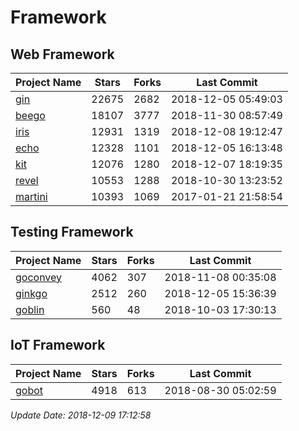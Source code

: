 # Framework

## Web Framework

| Project Name | Stars | Forks | Last Commit |
| ------------ | ----- | ----- | ----------- |
| [gin](https://github.com/gin-gonic/gin) | 22675 | 2682 | 2018-12-05 05:49:03 |
| [beego](https://github.com/astaxie/beego) | 18107 | 3777 | 2018-11-30 08:57:49 |
| [iris](https://github.com/kataras/iris) | 12931 | 1319 | 2018-12-08 19:12:47 |
| [echo](https://github.com/labstack/echo) | 12328 | 1101 | 2018-12-05 16:13:48 |
| [kit](https://github.com/go-kit/kit) | 12076 | 1280 | 2018-12-07 18:19:35 |
| [revel](https://github.com/revel/revel) | 10553 | 1288 | 2018-10-30 13:23:52 |
| [martini](https://github.com/go-martini/martini) | 10393 | 1069 | 2017-01-21 21:58:54 |

## Testing Framework

| Project Name | Stars | Forks | Last Commit |
| ------------ | ----- | ----- | ----------- |
| [goconvey](https://github.com/smartystreets/goconvey) | 4062 | 307 | 2018-11-08 00:35:08 |
| [ginkgo](https://github.com/onsi/ginkgo) | 2512 | 260 | 2018-12-05 15:36:39 |
| [goblin](https://github.com/franela/goblin) | 560 | 48 | 2018-10-03 17:30:13 |

## IoT Framework

| Project Name | Stars | Forks | Last Commit |
| ------------ | ----- | ----- | ----------- |
| [gobot](https://github.com/hybridgroup/gobot) | 4918 | 613 | 2018-08-30 05:02:59 |

*Update Date: 2018-12-09 17:12:58*